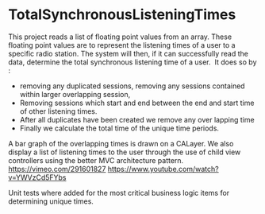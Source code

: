# TotalSynchronousListeningTimes


This project reads a list of floating point values from an array.
These floating point values are to represent the listening times of a user to a specific radio station. 
The system will then, if it can successfully read the data, determine the total synchronous listening time of a user.
 It does so by :
- removing any duplicated sessions, removing any sessions contained within larger overlapping session, 
- Removing sessions which start and end between the end and start time of other listening times.
- After all duplicates have been created we remove any over lapping time 
- Finally we calculate the total time of the unique time periods.

A bar graph of the overlapping times is drawn on a CALayer.
We also display a list of listening times to the user through the use of child view controllers using the better MVC architecture pattern.
https://vimeo.com/291601827
https://www.youtube.com/watch?v=YWVzCd5FYbs

Unit tests where added for the most critical business logic items for determining unique times.

